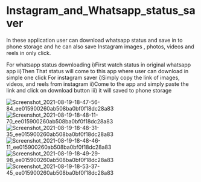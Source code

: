 # Instagram_and_Whatsapp_status_saver
In these application user can download whatsapp status and save in to phone storage and he can also save Instagram images , photos, videos and reels in only click.

For whatsapp status downloading
 i)First watch status in original whatsapp app
 ii)Then That status will come to this app where user can download in simple one click
For instagram saver
 i)Simply copy the link of images, videos, and reels from instagram 
 ii)Come to the app and simply paste the link and click on download button 
 iii) it will saved to phone storage
 
 ![Screenshot_2021-08-19-18-47-56-84_ee015900260ab508ba0bf0f18dc28a83](https://user-images.githubusercontent.com/68633415/130080073-5e506128-fa1e-4d6e-93b9-c9955558dc70.jpg)
![Screenshot_2021-08-19-18-48-11-70_ee015900260ab508ba0bf0f18dc28a83](https://user-images.githubusercontent.com/68633415/130080105-e4ef740a-97ab-41a7-b0cd-61798d2c5939.jpg)
![Screenshot_2021-08-19-18-48-31-35_ee015900260ab508ba0bf0f18dc28a83](https://user-images.githubusercontent.com/68633415/130080153-9f95efac-e824-4e32-a217-89290e39de99.jpg)
![Screenshot_2021-08-19-18-48-46-11_ee015900260ab508ba0bf0f18dc28a83](https://user-images.githubusercontent.com/68633415/130080165-bf7e2909-b90d-442b-948a-c437564ea1ce.jpg)
![Screenshot_2021-08-19-18-49-29-98_ee015900260ab508ba0bf0f18dc28a83](https://user-images.githubusercontent.com/68633415/130080185-9cc49e2f-b67f-4a1e-b8bc-42e0f1cb7d2d.jpg)
![Screenshot_2021-08-19-18-53-37-45_ee015900260ab508ba0bf0f18dc28a83](https://user-images.githubusercontent.com/68633415/130080232-41070985-b9ba-4a9c-a745-3f1255b11328.jpg)

